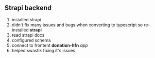 ## Strapi backend
1. installed strapi
2. didn't fix many issues and bugs when converting to typescript so re-installed **strapi**
3. read strapi docs
4. configured schema
5. connect to frontent **donation-hfn** *app*
6. helped swastik fixing it's issues